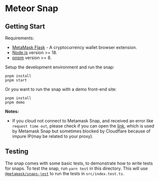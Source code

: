 # Meteor Snap

## Getting Start

Requirements:
- [MetaMask Flask](https://metamask.io/flask/) - A cryptocurrency wallet browser extension.
- [Node.js](https://nodejs.org/en/) version >= 18.
- [pnpm](https://pnpm.io/) version >= 8.

Setup the development environment and run the snap:

```shell
pnpm install
pnpm start
```

Or you want to run the snap with a demo front-end site:

```shell
pnpm install
pnpm demo
```

**Notes:**
- If you cloud not connect to Metamask Snap, and received an error like `request time out`, please check if you can open the [link](https://execution.consensys.io/3.1.0/index.html), which is used by Metamask Snap but sometimes blocked by Cloudflare because of impure IP(may be related to your proxy).

## Testing

The snap comes with some basic tests, to demonstrate how to write tests for
snaps. To test the snap, run `yarn test` in this directory. This will use
[`@metamask/snaps-jest`](https://github.com/MetaMask/snaps/tree/main/packages/snaps-jest)
to run the tests in `src/index.test.ts`.

